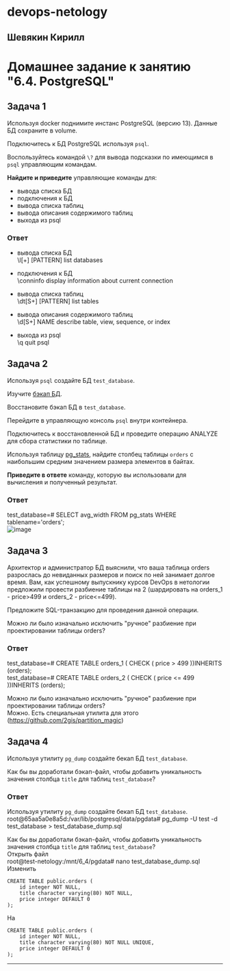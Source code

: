 # devops-netology  
## Шевякин Кирилл  

# Домашнее задание к занятию "6.4. PostgreSQL"

## Задача 1

Используя docker поднимите инстанс PostgreSQL (версию 13). Данные БД сохраните в volume.

Подключитесь к БД PostgreSQL используя `psql`.

Воспользуйтесь командой `\?` для вывода подсказки по имеющимся в `psql` управляющим командам.

**Найдите и приведите** управляющие команды для:
- вывода списка БД
- подключения к БД
- вывода списка таблиц
- вывода описания содержимого таблиц
- выхода из psql

### Ответ  

- вывода списка БД  
\l[+]   [PATTERN]      list databases

- подключения к БД  
\conninfo              display information about current connection

- вывода списка таблиц  
\dt[S+] [PATTERN]      list tables

- вывода описания содержимого таблиц  
\d[S+]  NAME           describe table, view, sequence, or index  

- выхода из psql  
\q                     quit psql

## Задача 2

Используя `psql` создайте БД `test_database`.

Изучите [бэкап БД](https://github.com/netology-code/virt-homeworks/tree/master/06-db-04-postgresql/test_data).

Восстановите бэкап БД в `test_database`.

Перейдите в управляющую консоль `psql` внутри контейнера.

Подключитесь к восстановленной БД и проведите операцию ANALYZE для сбора статистики по таблице.

Используя таблицу [pg_stats](https://postgrespro.ru/docs/postgresql/12/view-pg-stats), найдите столбец таблицы `orders` 
с наибольшим средним значением размера элементов в байтах.

**Приведите в ответе** команду, которую вы использовали для вычисления и полученный результат.

### Ответ

test_database=# SELECT avg_width FROM pg_stats WHERE tablename='orders';  
![image](https://user-images.githubusercontent.com/93198418/172781192-382b971d-ae26-4429-b917-3e4cc33f79af.png)

## Задача 3

Архитектор и администратор БД выяснили, что ваша таблица orders разрослась до невиданных размеров и
поиск по ней занимает долгое время. Вам, как успешному выпускнику курсов DevOps в нетологии предложили
провести разбиение таблицы на 2 (шардировать на orders_1 - price>499 и orders_2 - price<=499).

Предложите SQL-транзакцию для проведения данной операции.

Можно ли было изначально исключить "ручное" разбиение при проектировании таблицы orders?

### Ответ

test_database=# CREATE TABLE orders_1 ( CHECK ( price > 499 ))INHERITS (orders);  
test_database=# CREATE TABLE orders_2 ( CHECK ( price <= 499 ))INHERITS (orders);  

Можно ли было изначально исключить "ручное" разбиение при проектировании таблицы orders?  
Можно. Есть специальная утилита для этого (https://github.com/2gis/partition_magic)  

## Задача 4

Используя утилиту `pg_dump` создайте бекап БД `test_database`.

Как бы вы доработали бэкап-файл, чтобы добавить уникальность значения столбца `title` для таблиц `test_database`?

### Ответ  

Используя утилиту `pg_dump` создайте бекап БД `test_database`.  
root@65aa5a0e8a5d:/var/lib/postgresql/data/pgdata# pg_dump -U test -d test_database > test_database_dump.sql

Как бы вы доработали бэкап-файл, чтобы добавить уникальность значения столбца `title` для таблиц `test_database`?  
Открыть файл  
root@test-netology:/mnt/6_4/pgdata# nano test_database_dump.sql  
Изменить  
```
CREATE TABLE public.orders (  
    id integer NOT NULL,  
    title character varying(80) NOT NULL,  
    price integer DEFAULT 0  
);  
```
На  
```
CREATE TABLE public.orders (  
    id integer NOT NULL,  
    title character varying(80) NOT NULL UNIQUE,  
    price integer DEFAULT 0  
);  
```
---
